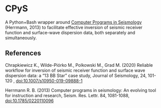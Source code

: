# CPyS
A Python+Bash wrapper around <a href="http://www.eas.slu.edu/eqc/eqccps.html"> Computer Programs in Seismology</a> (Herrmann, 2013) to facilitate effective inversion of seismic receiver function and surface-wave dispersion data, both separately and simultaneously.

## References
Chrapkiewicz K., Wilde-Piórko M., Polkowski M., Grad M. (2020) Reliable workflow for inversion of seismic receiver function and surface wave dispersion data: a “13 BB Star” case study, Journal of Seismology, 24, 101-120 , <a href="https://link.springer.com/article/10.1007/s10950-019-09888-1">doi:10.1007/s10950-019-09888-1</a>

Herrmann R. B. (2013) Computer programs in seismology: An evolving tool for instruction and research, Seism. Res. Lettr. 84, 1081-1088, <a href="https://pubs.geoscienceworld.org/ssa/srl/article/84/6/1081/315307/computer-programs-in-seismology-an-evolving-tool">doi:10.1785/0220110096</a>

